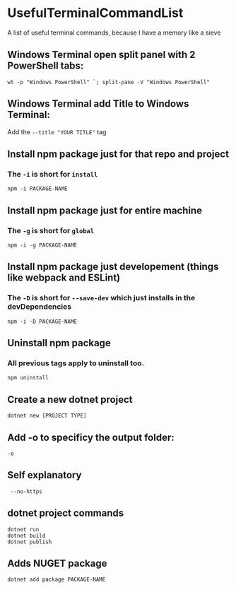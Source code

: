 # UsefulTerminalCommandList
A list of useful terminal commands, because I have a memory like a sieve

## Windows Terminal open split panel with 2 PowerShell tabs:
 ```
 wt -p "Windows PowerShell" `; split-pane -V "Windows PowerShell"
 ```
 
## Windows Terminal add Title to Windows Terminal:
 Add the `--title "YOUR TITLE"` tag
 
## Install npm package just for that repo and project
### The `-i` is short for `install`

 ```
 npm -i PACKAGE-NAME
 ```
 
## Install npm package just for entire machine
### The `-g` is short for `global`
 
 ```
 npm -i -g PACKAGE-NAME
 ```
 
## Install npm package just developement (things like webpack and ESLint)
### The `-D` is short for `--save-dev` which just installs in the devDependencies
 
 ```
 npm -i -D PACKAGE-NAME
 ```
 
## Uninstall npm package
### All previous tags apply to uninstall too.
 ```
 npm uninstall
 ```

## Create a new dotnet project
```
dotnet new [PROJECT TYPE]
```

## Add -o to specificy the output folder:

```
-o
```

## Self explanatory
```
 --no-https
```

## dotnet project commands

 ```
 dotnet run
 dotnet build
 dotnet publish
 ```
 
## Adds NUGET package

 ```
 dotnet add package PACKAGE-NAME
 ```

 
 
 
